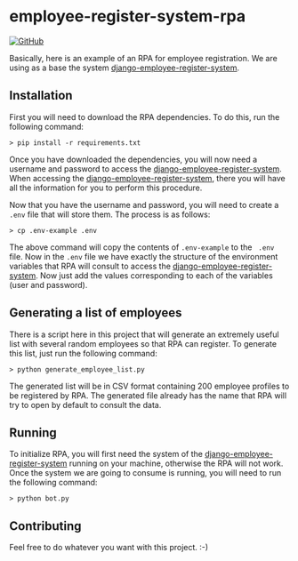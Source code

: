 # employee-register-system-rpa

[![GitHub](https://img.shields.io/github/license/mashape/apistatus.svg)](https://github.com/mdcg/employee-register-system-rpa/blob/master/LICENSE)

Basically, here is an example of an RPA for employee registration. We are using as a base the system [django-employee-register-system](https://github.com/mdcg/django-employee-register-system).

## Installation

First you will need to download the RPA dependencies. To do this, run the following command:

``` 
> pip install -r requirements.txt
```

Once you have downloaded the dependencies, you will now need a username and password to access the [django-employee-register-system](https://github.com/mdcg/django-employee-register-system). When accessing the [django-employee-register-system](https://github.com/mdcg/django-employee-register-system), there you will have all the information for you to perform this procedure.

Now that you have the username and password, you will need to create a `.env` file that will store them. The process is as follows:

``` 
> cp .env-example .env
```

The above command will copy the contents of `.env-example` to the ` .env` file. Now in the `.env` file we have exactly the structure of the environment variables that RPA will consult to access the [django-employee-register-system](https://github.com/mdcg/django-employee-register-system). Now just add the values ​​corresponding to each of the variables (user and password).

## Generating a list of employees

There is a script here in this project that will generate an extremely useful list with several random employees so that RPA can register. To generate this list, just run the following command:

``` 
> python generate_employee_list.py
```

The generated list will be in CSV format containing 200 employee profiles to be registered by RPA. The generated file already has the name that RPA will try to open by default to consult the data.

## Running

To initialize RPA, you will first need the system of the [django-employee-register-system](https://github.com/mdcg/django-employee-register-system) running on your machine, otherwise the RPA will not work. Once the system we are going to consume is running, you will need to run the following command:

``` 
> python bot.py
```

## Contributing

Feel free to do whatever you want with this project. :-)
